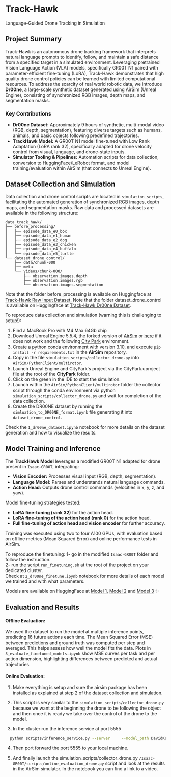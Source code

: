 # Track-Hawk

Language-Guided Drone Tracking in Simulation

## Project Summary

Track-Hawk is an autonomous drone tracking framework that interprets natural language prompts to identify, follow, and
maintain a safe distance from a specified target in a simulated environment. Leveraging pretrained Vision Language
Action (VLA) models, specifically GR00T N1 paired with parameter-efficient fine-tuning (LoRA), Track-Hawk demonstrates
that high quality drone control policies can be learned with limited computational resources. To address the scarcity of
real world robotic data, we introduce **Dr00ne**, a large-scale synthetic dataset generated using AirSim (Unreal
Engine), consisting of synchronized RGB images, depth maps, and segmentation masks.

### Key Contributions

* **Dr00ne Dataset:** Approximately 9 hours of synthetic, multi-modal video (RGB, depth, segmentation), featuring
  diverse targets such as humans, animals, and basic objects following predefined trajectories.
* **TrackHawk Model:** A GR00T N1 model fine-tuned with Low Rank Adaptation (LoRA rank 32), specifically adapted for
  drone velocity control from visual, language, and drone-state inputs.
* **Simulator Tooling & Pipelines:** Automation scripts for data collection, conversion to HuggingFace/LeRobot format,
  and model training/evaluation within AirSim (that connects to Unreal Engine).

## Dataset Collection and Simulation

Data collection and drone control scripts are located in `simulation_scripts`, facilitating the automated generation of
synchronized RGB images, depth maps, and segmentation masks. Raw data and processed datasets are available in the
following structure:

```
data_track_hawk/
├── before_processing/
│   ├── episode_data_e0_box
│   ├── episode_data_e1_human
│   ├── episode_data_e2_dog
│   ├── episode_data_e3_chicken
│   ├── episode_data_e4_buffalo
│   └── episode_data_e5_turtle
└── dataset_drone_control/
    ├── data/chunk-000
    ├── meta
    └── videos/chunk-000/
        ├── observation.images.depth
        ├── observation.images.rgb
        └── observation.images.segmentation
```

Note that the folder before_processing is available on Huggingface
at [Track-Hawk Raw Input Dataset](https://huggingface.co/datasets/DavidKalajdzic/track_hawk_before_processing/tree/main).
Note that the folder dataset_drone_control is available on Huggingface
at [Track-Hawk Dr00ne Dataset](https://huggingface.co/datasets/DavidKalajdzic/dr00ne/tree/main).

To reproduce data collection and simulation (warning this is challenging to setup!):

1. Find a MacBook Pro with M4 Max 64Gb chip
2. Download Unreal Engine 5.5.4, the forked version of [AirSim](https://github.com/OpenSourceVideoGames/AirSim)
or [here](https://drive.google.com/file/d/1JDXIQsXcHFBBpZgum81xFZM1-KNpCeXJ/view?usp=share_link) if it does not work and
the following [City Park](https://drive.google.com/file/d/1Ofippa0zpMLpgj-gZ11KP5vtPA803J5-/view?usp=sharing)
environment.     
3. Create a python conda environment with version 3.10, and execute `pip install -r requirements.txt` in the **AirSim**
repository.    
4. Copy in the file `simulation_scripts/collector_drone.py` into `AirSim/PythonClient/multirotor`.     
5. Launch Unreal Engine and CityPark's project via the CityPark.uproject file at the root of the **CityPark**
folder.    
6. Click on the green in the IDE to start the simulation.     
7. Launch within the `AirSim/PythonClient/multirotor` folder the collector script through the conda environment via
python `simulation_scripts/collector_drone.py` and wait for completion of the data collection.     
8. Create the DR00NE dataset by running the `simluation_to_DR00NE_format.ipynb` file generating it into
`dataset_drone_control`.

Check the `1_dr00ne_dataset.ipynb` notebook for more details on the dataset generation and how to visualize the results.

## Model Training and Inference

The **TrackHawk Model** leverages a modified GR00T N1 adapted for drone present in `Isaac-GR00T`, integrating:

* **Vision Encoder:** Processes visual input (RGB, depth, segmentation).
* **Language Model:** Parses and understands natural language commands.
* **Action Head:** Outputs drone control commands (velocities in x, y, z, and yaw).

Model fine-tuning strategies tested:

* **LoRA fine-tuning (rank 32)** for the action head.
* **LoRA fine-tuning of the action head (rank 0)** for the action head.
* **Full fine-tuning of action head and vision encoder** for further accuracy.

Training was executed using two to four A100 GPUs, with evaluation based on offline metrics (Mean Squared Error) and
online performance tests in AirSim.

To reproduce the finetuning:
1- go in the modified `Isaac-GR00T` folder and follow the instruction.    
2- run the script `run_finetuning.sh` at the root of the project on your dedicated cluster.    
Check at `2_dr00ne_finetune.ipynb` notebook for more details of each model we trained and with what parameters.

Models are available on HuggingFace at
[Model 1](https://huggingface.co/DavidKalajdzic/dr00ne-gr00t-lora-rank32),
[Model 2](https://huggingface.co/DavidKalajdzic/dr00ne-gr00t-lora-rank0) and
[Model 3](https://huggingface.co/DavidKalajdzic/dr00ne-gr00t-lora-rank0-vision-unfreezed) ✨

## Evaluation and Results

#### Offline Evaluation:
  We used the dataset to run the model at multiple inference points, predicting 16 future actions each time. The Mean
  Squared Error (MSE) between predictions and ground truth was computed per step and averaged. This helps assess how
  well the model fits the data. Plots in `3_evaluate_finetuned_models.ipynb` show MSE curves per task and per action
  dimension, highlighting differences between predicted and actual trajectories.

#### Online Evaluation:
  1. Make everything is setup and sure the airsim package has been installed as explained at step 2 of the dataset collection and simulation.
  2. This script is very similar to the `simulation_scripts/collector_drone.py` because we want at the beginning the drone to be following the object and then once it is ready we take over the control of the drone to the model.
  
  3. In the cluster run the inference service at port 5555
  ```bash
    python scripts/inference_service.py --server     --model_path DavidKalajdzic/dr00ne-gr00t-lora-rank0-vision-unfreezed     --embodiment_tag new_embodiment     --data_config track_hawk
  ```
  4. Then port forward the port 5555 to your local machine.

  5. And finally launch the simulation_scripts/collector_drone.py
     `/Isaac-GR00T/scripts/online_evaluation_drone.py` script and look at the results in the AirSim simulator. In the notebook you can find a link to a video.
